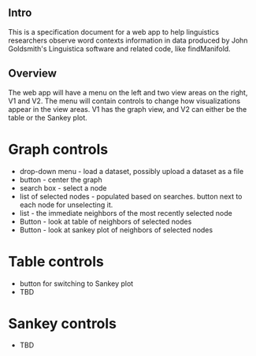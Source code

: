 Intro
------

This is a specification document for a web app to help linguistics researchers observe word contexts information
in data produced by John Goldsmith's Linguistica software and related code, like findManifold.

Overview
-------

The web app will have a menu on the left and two view areas on the right, V1 and V2. The menu will contain controls to change how
visualizations appear in the view areas. V1 has the graph view, and V2 can either be the table or the Sankey plot.

# Graph controls

* drop-down menu - load a dataset, possibly upload a dataset as a file
* button - center the graph
* search box - select a node
* list of selected nodes - populated based on searches. button next to each node for unselecting it.
* list - the immediate neighbors of the most recently selected node
* Button - look at table of neighbors of selected nodes
* Button - look at sankey plot of neighbors of selected nodes

# Table controls

* button for switching to Sankey plot
* TBD

# Sankey controls

* TBD
